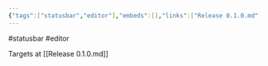 ```yaml
---
{"tags":["statusbar","editor"],"embeds":[],"links":["Release 0.1.0.md"],"uuid":"bb498436-78d3-4392-aecb-311b5edbf79b","todos":{"done":[],"pending":[]}}
---
```

#statusbar #editor

Targets at [[Release 0.1.0.md]]
